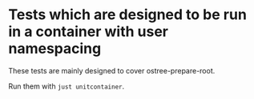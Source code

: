 # Tests which are designed to be run in a container with user namespacing

These tests are mainly designed to cover ostree-prepare-root.

Run them with `just unitcontainer`.
